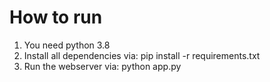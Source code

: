 # How to run
1. You need python 3.8
2. Install all dependencies via: pip install -r requirements.txt
3. Run the webserver via: python app.py
